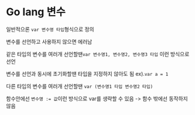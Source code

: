 # Go lang 변수
일반적으론 `var 변수명 타입`형식으로 정의

변수를 선언하고 사용하지 않으면 에러남

같은 타입의 변수를 여러개 선언할땐`var 변수명1, 변수명2, 변수명3 타입` 이런 방식으로 선언

변수를 선언과 동시에 초기화할땐 타입을 지정하지 않아도 됨 ex).`var a = 1`

다른 타입의 변수를 여러개 선언할땐 `var (변수명1 타입 변수명2 타입)`

함수안에선 `변수명 := 값`이런 방식으로 var를 생략할 수 있음 -> 함수 밖에선 동작하지 않음